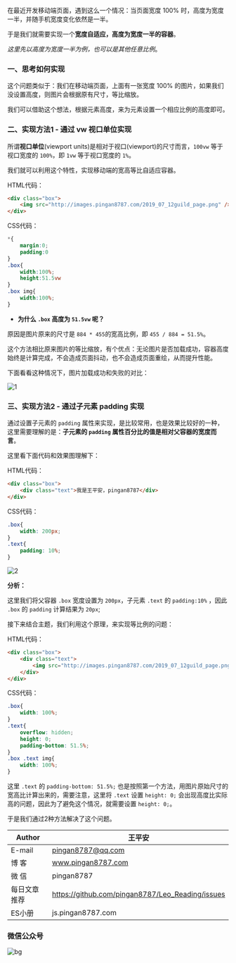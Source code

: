 在最近开发移动端页面，遇到这么一个情况：当页面宽度 100% 时，高度为宽度一半，并随手机宽度变化依然是一半。

于是我们就需要实现一个**宽度自适应，高度为宽度一半的容器**。

*这里先以高度为宽度一半为例，也可以是其他任意比例*。

### 一、思考如何实现

这个问题类似于：我们在移动端页面，上面有一张宽度 100% 的图片，如果我们没设置高度，则图片会根据原有尺寸，等比缩放。

我们可以借助这个想法，根据元素高度，来为元素设置一个相应比例的高度即可。

### 二、实现方法1 - 通过 vw 视口单位实现

所谓**视口单位**(viewport units)是相对于视口(viewport)的尺寸而言，`100vw` 等于视口宽度的 `100%`，即 `1vw` 等于视口宽度的 `1%`。

我们就可以利用这个特性，实现移动端的宽高等比自适应容器。

HTML代码：
```html
<div class="box">
    <img src="http://images.pingan8787.com/2019_07_12guild_page.png" />
</div>
```

CSS代码：
```css
*{
    margin:0;
    padding:0
}
.box{
    width:100%;
    height:51.5vw
}
.box img{ 
    width:100%; 
}
```

* **为什么 `.box` 高度为 `51.5vw` 呢？**

原因是图片原来的尺寸是 `884 * 455`的宽高比例，即 `455 / 884 = 51.5%`。

这个方法相比原来图片的等比缩放，有个优点：无论图片是否加载成功，容器高度始终是计算完成，不会造成页面抖动，也不会造成页面重绘，从而提升性能。

下面看看这种情况下，图片加载成功和失败的对比：

![1](http://images.pingan8787.com/20190807css01.png)



### 三、实现方法2 - 通过子元素 padding 实现

通过设置子元素的 `padding` 属性来实现，是比较常用，也是效果比较好的一种，这里需要理解的是：**子元素的 `padding` 属性百分比的值是相对父容器的宽度而言**。

这里看下面代码和效果图理解下：

HTML代码：
```html
<div class="box">
    <div class="text">我是王平安，pingan8787</div>
</div>
```

CSS代码：
```css
.box{
    width: 200px;
}
.text{
    padding: 10%;
}
```

![2](http://images.pingan8787.com/20190807css02.png)

**分析：**


这里我们将父容器 `.box` 宽度设置为 `200px`，子元素 `.text` 的 `padding:10%` ，因此 `.box` 的 `padding` 计算结果为 `20px`;

接下来结合主题，我们利用这个原理，来实现等比例的问题：   

HTML代码：
```html
<div class="box">
    <div class="text">
        <img src="http://images.pingan8787.com/2019_07_12guild_page.png" />
    </div>
</div>
```

CSS代码：

```css
.box{
    width: 100%;
}
.text{
    overflow: hidden;
    height: 0;
    padding-bottom: 51.5%;
}
.box .text img{
    width: 100%;
}
```

这里 `.text` 的 `padding-bottom: 51.5%;` 也是按照第一个方法，用图片原始尺寸的宽高比计算出来的，需要注意，这里将 `.text` 设置 `height: 0;` 会出现高度比实际高的问题，因此为了避免这个情况，就需要设置 `height: 0;`。

于是我们通过2种方法解决了这个问题。   

|Author|王平安|
|---|---|
|E-mail|pingan8787@qq.com|
|博  客|www.pingan8787.com|
|微  信|pingan8787|
|每日文章推荐|https://github.com/pingan8787/Leo_Reading/issues|
|ES小册|js.pingan8787.com|

###  微信公众号
![bg](http://images.pingan8787.com/2019_07_12guild_page.png)  